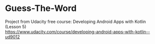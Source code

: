 # Guess-The-Word
Project from Udacity free course: Developing Android Apps with Kotlin (Lesson 5)  
https://www.udacity.com/course/developing-android-apps-with-kotlin--ud9012
